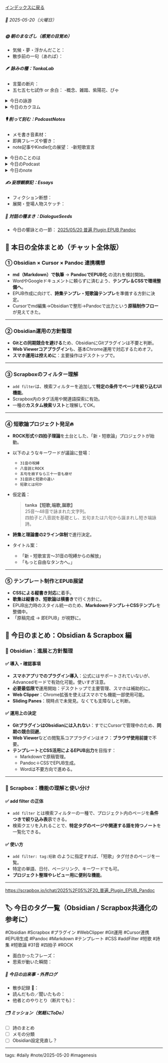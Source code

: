 [インデックスに戻る](../../../DialogueSeeds_2025-26.md)
###### 📅 2025-05-20（火曜日）

##### 🌞 朝のまなざし（感覚の目覚め）
- 気候・夢・浮かんだこと：
- 散歩前の一句（あれば）：

##### 🪶 詠みの種：TankaLab
- 言葉の断片：
- 五七五七七試作 or 余白：
-概念、雑踏、紫陽花、ぴゃ

<details>
<summary>今日の詠游</summary>

概念｜構文
おおむねそうおもいます
言語だけの厳密さ
誰がいつなぜなんのため

雑踏｜殺踏
雑に踏む　雑に踏まれる
ざっと言うと　そんな雑踏　どこにでもある

紫陽花｜うつり樹
雨に咲き　濡れ濡っては　陽なに咲く
雑踏に咲き　日陰にも咲き

ぴゃ｜和歌あゆ
ぴゃっとはねる　水うおことのは　うぉぅたぁ
わかあゆのごと　今朝も詠えり

詠游二題　令和7年5月20日
概念は　雑踏に生まれ　雑踏へと
消えゆく宿命　雑っと言え葉　草

詠游四題　令和7年5月20日
いいんじゃない
雑踏まあそんな感じの概念で
ぴゃっと紫陽花が咲いている

誕歌｜クオリア
普く個体に露わる破片を綴る
遍く具体に宿りし普遍を詩う

誕歌｜余白
遍く短歌を詠う普遍なり
普くＡＩと語る普遍なり

誕歌｜沈黙
あゝまねく　余韻と余白と空白と
あゝまねぶ　余韻と余白と沈黙を

誕歌｜世界
言葉の文字列
普く遍く世界を切りとる
言葉からこぼれる余白の世界

誕歌｜端歌
短歌を詠う
言葉の断片不変を謡う
世界の断片普遍を謳う

誕歌｜言葉
無言なり
言葉生まれし日より
沈黙は言葉となりぬ

誕歌｜名前
草生えて
草なきゆえに　草原と呼べり
無は無を生まず　有は無を生む

</details>
<details>
<summary>今日のカクヨム</summary>


</details>

##### 🎙 削って刻む：PodcastNotes
- メモ書き音素材：
- 即興フレーズや響き：
- note記事やKindle化の展望：
-新短歌宣言

<details>
<summary>今日のことのは</summary>

🍃**ことのは｜20 May 2025**
**本日のアフタートーク［要約と目次］**
>ポッドキャストでは、短歌とAIの対話を通じて新しい創作の可能性を探っています。短歌を深めるためのツールとしてObsidianやScrapboxを利用し、短歌日記や対話ログの整理もしています。（AI summary）
>**目次**
>[ポッドキャストの概要](https://listen.style/p/radiocampus/fnkvprcz#chapter1)　[00:00](https://listen.style/p/radiocampus/fnkvprcz#chapter1)  
>[創作の新たな可能性](https://listen.style/p/radiocampus/fnkvprcz#chapter2)　[06:19](https://listen.style/p/radiocampus/fnkvprcz#chapter2)

**▷過去との葉**　[**ことのは｜20 May 2024**](https://listen.style/p/radiocampus/mn6ymv98)

🍁**ことのは｜5月19日(月)**

**毎日のblogつぶやき**
> 5月19日のブログつぶやきです。
> 今日も翌日、今朝9時過ぎたところですね。昨日はもうのんびりしちゃいました。まだ工事がすごいですね、今。うるさいです。
> 今日は雨降りです。昨日は天気良かったんですけど、気温が下がって下り坂に向かってた1日でした。今日は19度までしか上がりません。
> 昨日は冬一郎くんは午前中、天気良かったんで公園のんびり散歩ですね。夕方はご近所散歩ぐるぐるやってました。今朝は雨降りの中、小雨降る中を散歩してきました。
> それからポッドキャストは、声と字で書く日記、しゃべれるだけしゃべる、夕刊ことのはをやりました。
> あとはテキストの方でScrapboxから始まって、Obsidianやって、実は昨日もう一個すごいのを見つけました。Cursorですね。これすごいですね。
> プログラム書くやつなんですが、もう私はこれはテキストで使おうと、、、[…続きをblogで読む](https://jimt.hatenablog.com/entry/2025/05/20/102247#%E4%BB%8A%E6%97%A5%E3%81%AE%E3%81%A4%E3%81%B6%E3%82%84%E3%81%8D19-May-2025)

**新着Podcasts**
[**329 声to字de隔日記｜彩月の空とマイペースな冬一郎と世界卓球と沈黙とクオリアと生きる言葉と短歌三曼荼羅の話**](https://listen.style/p/cafe/gdlkqt4f)**｜**LISTEN
[**【しゃべれるだけしゃべる】#0178 生きる個体の質感なきAIと沈黙なき言葉と無存在化するSNSの話 from Radiotalk**](https://listen.style/p/twilight/lqcrprit)**｜**LISTEN｜[Radiotalk](https://radiotalk.jp/talk/1310849)
[**ことのは｜19 May 2025**](https://listen.style/p/radiocampus/fnkvprcz)**｜**LISTEN｜[Patreon](https://www.patreon.com/posts/kotonoha-19-may-129312664)
[**blog｜19 May 2025**](https://listen.style/p/inmymind/75gqxjqq)**｜**LISTEN

**新着blogs**
[AIと短歌とホモ・サピエンス：議論への扉](https://jimt.hatenablog.com/entry/2025/05/20/102247)｜[こえと言葉のブログ](https://jimt.hatenablog.com/)
[去年のblog｜19May2024](https://jimt.hatenablog.com/entry/2025/05/20/102247#%E5%8E%BB%E5%B9%B4%E3%81%AEblog19May2024)

</details>
<details>
<summary>今日のPodcast</summary>

[**【早起きは三文の徳】なぜ語り綴るのか｜廾｜皐月 2025 from Radiotalk**](https://listen.style/p/twilight/nejjku88)**｜**LISTEN｜[Radiotalk](https://radiotalk.jp/talk/1311069)
[**ことのは｜20 May 2025**](https://listen.style/p/radiocampus/fdzfxyza)**｜**LISTEN｜[Patreon](https://www.patreon.com/posts/kotonoha-20-may-129405231)
[**blog****｜****20 May 2025**](https://listen.style/p/inmymind/a8hmnl2h)**｜**LISTEN

</details>
<details>
<summary>今日のnote</summary>


</details>

##### ✍️ 妄想観察記：Essays
- フィクション断想：
- 展開・登場人物スケッチ：

##### 🌱 対話の種まき：DialogueSeeds
- 今日の響詠との一節：
[2025/05/20 普遍 Plugin EPUB Pandoc](https://scrapbox.io/ichat/2025%2F05%2F20_%E6%99%AE%E9%81%8D_Plugin_EPUB_Pandoc)
## 🎯 **本日の全体まとめ（チャット全体版）**

### ① **Obsidian × Cursor × Pandoc 連携構想**

- **md（Markdown）で執筆** → **PandocでEPUB化** の流れを検討開始。
- WordやGoogleドキュメントに頼らずに済むよう、**テンプレ＆CSSで環境整備へ**。
- EPUB作成に向けて、**詩集テンプレ・短歌論テンプレ**を準備する方針に決定。
- Cursorでmd編集→Obsidianで整形→Pandocで出力という**原稿制作フロー**が見えてきた。

---

### ② **Obsidian運用の方針整理**

- **Gitとの同期競合を避ける**ため、ObsidianにGitプラグインは不要と判断。
- **Web Viewerコアプラグイン**も、基本Chrome運用で対応するためオフ。
- **スマホ運用は控えめに**：主要操作はデスクトップで。

---

### ③ **Scrapboxのフィルター理解**

- `add filter`は、検索フィルターを追加して**特定の条件でページを絞り込むUI機能**。
- Scrapbox内のタグ活用や関連語探索に有効。
- 一種の**カスタム検索リスト**と理解してOK。

---

### ④ **短歌論プロジェクト発足🔥**

- **ROCK形式**や**四拍子理論**を土台とした、「新・短歌論」プロジェクトが始動。
- 以下のようなキーワードが議論に登場：
    - `31音の呪縛`
    - `八音説とROCK`
    - `五句を崩すなら三十一音も崩せ`
    - `31音詩と短歌の違い`
    - `短歌とは何か`
- 仮定義：
    > **tanka【短歌,端歌,誕歌】**  
    > 25音〜48音で詠まれた文字列。  
    > 四拍子と八音説を基礎とし、五句または六句から誕まれし短き端詠詩。
    
- **詩集と理論書の2ライン体制**で進行決定。
- タイトル案：
    - 「新・短歌宣言〜31音の呪縛からの解放」
    - 「もっと自由なタンカへ。」

---

### ⑤ **テンプレート制作とEPUB展望**

- **CSSによる縦書き対応**に着手。
- **歌集は縦書き、短歌論は横書き**で行く方針に。
- EPUB出力時のスタイル統一のため、**Markdownテンプレ＋CSSテンプレ**を整備中。
- 「原稿完成 → 即EPUB」が視野に。

## 📘 今日のまとめ：**Obsidian & Scrapbox 編**

### 🧩 **Obsidian：進展と方針整理**

#### ✅ **導入・確認事項**

- **スマホアプリでのプラグイン導入**：公式にはサポートされていないが、Advancedモードで有効化可能。使いすぎ注意。
- **必要最低限で**運用開始：デスクトップで主要管理、スマホは補助的に。
- **Web Clipper**：Chrome拡張を使えばスマホでも機能一部使用可能。
- **Sliding Panes**：現時点で未発見。なくても支障なしと判断。

#### ✅ **運用上の決定**

- **GitプラグインはObsidianには入れない**：すでにCursorで管理中のため、**同期の競合回避**。
- **Web Viewer**などの閲覧系コアプラグインはオフ：**ブラウザ使用前提**で不要。
- **テンプレートとCSS活用によるEPUB出力**を目指す：
    - Markdownで原稿管理。
    - Pandoc＋CSSでEPUB生成。
    - Wordは不要方向で進める。

---

### 🧠 **Scrapbox：機能の理解と使い分け**

#### ✅ **add filter の正体**

- `add filter` とは検索フィルターの一種で、プロジェクト内のページを**条件つきで絞り込み表示**できる。
- 検索クエリを入れることで、**特定タグのページや関連する語を持つノート**を一覧化できる。

#### ✅ **使い方**

- `add filter: tag:短歌` のように指定すれば、「短歌」タグ付きのページを一覧。
- 特定の単語、日付、ページリンク、キーワードでも可。
- **プロジェクト整理やレビュー用に便利な機能**。

---
https://scrapbox.io/ichat/2025%2F05%2F20_普遍_Plugin_EPUB_Pandoc
## 🏷️ 今日のタグ一覧（Obsidian / Scrapbox共通化の参考に）
#Obsidian #Scrapbox #プラグイン #WebClipper #Git運用 #Cursor連携 #EPUB生成 #Pandoc #Markdown #テンプレート #CSS #addFilter #短歌 #詩集 #短歌論 #31音 #四拍子 #ROCK


- 面白かったフレーズ：
- 思索が動いた瞬間：

##### 📌 今日の出来事・外界ログ
- 散歩記録 🐾：
- 読んだもの／聞いたもの：
- 他者とのやりとり（断片でも）：

##### 🗂 ミッション（気軽にToDo）
- [ ] 詩のまとめ
- [ ] メモの分類
- [ ] Obsidian設定見直し？

---
tags: #daily #note/2025-05-20 #imagenesis